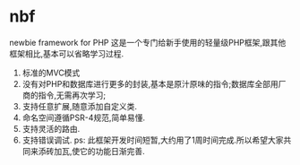 # nbf
newbie framework for PHP
这是一个专门给新手使用的轻量级PHP框架,跟其他框架相比,基本可以省略学习过程.
1. 标准的MVC模式
2. 没有对PHP和数据库进行更多的封装,基本是原汁原味的指令;数据库全部用厂商的指令,无需再次学习;
3. 支持任意扩展,随意添加自定义类.
4. 命名空间遵循PSR-4规范,简单易懂.
5. 支持灵活的路由.
6. 支持错误调试.
ps: 此框架开发时间短暂,大约用了1周时间完成.所以希望大家共同来添砖加瓦,使它的功能日渐完善.
